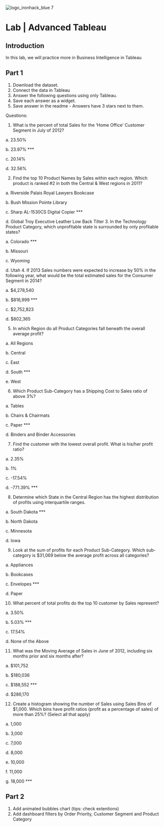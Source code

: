 ![logo_ironhack_blue 7](https://user-images.githubusercontent.com/23629340/40541063-a07a0a8a-601a-11e8-91b5-2f13e4e6b441.png)

# Lab | Advanced Tableau

## Introduction

In this lab, we will practice more in Business Intelligence in Tableau



## Part 1

1. Download the dataset.
2. Connect the data in Tableau
3. Answer the following questions using only Tableau. 
4. Save each answer as a widget. 
5. Save answer in the readme - Answers have 3 stars next to them.

Questions:
1. What is the percent of total Sales for the ‘Home Office’ Customer Segment in July of 2012?

a. 23.50%

b. 23.97% ***

c. 20.14%

d. 32.56%

2. Find the top 10 Product Names by Sales within each region. Which product is ranked #2 in both the Central
& West regions in 2011?

a. Riverside Palais Royal Lawyers Bookcase

b. Bush Mission Pointe Library

c. Sharp AL-1530CS Digital Copier ***

d. Global Troy Executive Leather Low Back Tilter
3. In the Technology Product Category, which unprofitable state is surrounded by only profitable states?

a. Colorado ***

b. Missouri

c. Wyoming

d. Utah
4. If 2013 Sales numbers were expected to increase by 50% in the following year, what would be the total
estimated sales for the Consumer Segment in 2014?

a. $4,278,540

b. $816,999 ***

c. $2,752,823

d. $802,365

5. In which Region do all Product Categories fall beneath the overall average profit?

a. All Regions

b. Central

c. East

d. South ***

e. West

6. Which Product Sub-Category has a Shipping Cost to Sales ratio of above 3%?

a. Tables

b. Chairs & Chairmats

c. Paper ***

d. Binders and Binder Accessories

7. Find the customer with the lowest overall profit. What is his/her profit ratio?

a. 2.35%

b. 1%

c. -17.54%

d. -771.39% ***

8. Determine which State in the Central Region has the highest distribution of profits using interquartile
ranges.

a. South Dakota ***

b. North Dakota

c. Minnesota

d. Iowa

9. Look at the sum of profits for each Product Sub-Category. Which sub-category is $31,069 below the
average profit across all categories?

a. Appliances

b. Bookcases

c. Envelopes ***

d. Paper

10. What percent of total profits do the top 10 customer by Sales represent?

a. 3.50%

b. 5.03% ***

c. 17.54%

d. None of the Above

11. What was the Moving Average of Sales in June of 2012, including six months prior and six months after?

a. $101,752

b. $180,036

c. $188,552 ***

d. $286,170

12. Create a histogram showing the number of Sales using Sales Bins of $1,000. Which bins have profit ratios
(profit as a percentage of sales) of more than 25%? (Select all that apply)

a. 1,000

b. 3,000

c. 7,000

d. 8,000

e. 10,000

f. 11,000

g. 18,000 ***


## Part 2
1. Add animated bubbles chart (tips: check extentions)
2. Add dashboard filters by Order Priority, Customer Segment and Product Category
